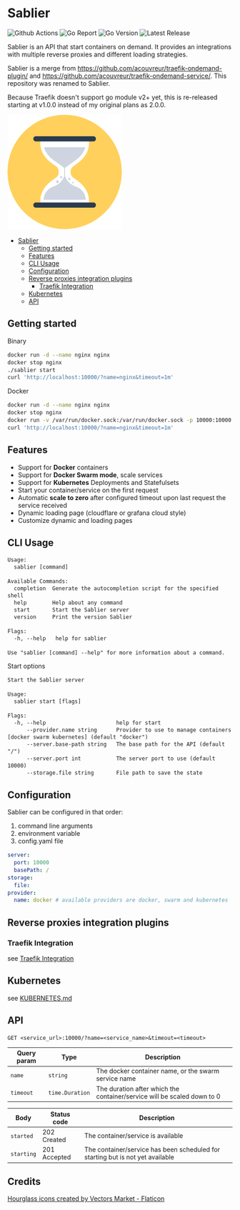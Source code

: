 # Sablier

![Github Actions](https://img.shields.io/github/workflow/status/acouvreur/sablier/Build?style=flat-square) ![Go Report](https://goreportcard.com/badge/github.com/acouvreur/sablier?style=flat-square) ![Go Version](https://img.shields.io/github/go-mod/go-version/acouvreur/sablier?style=flat-square) ![Latest Release](https://img.shields.io/github/release/acouvreur/sablier/all.svg?style=flat-square)

Sablier is an API that start containers on demand.
It provides an integrations with multiple reverse proxies and different loading strategies.

Sablier is a merge from https://github.com/acouvreur/traefik-ondemand-plugin/ and https://github.com/acouvreur/traefik-ondemand-service/. This repository was renamed to Sablier.

Because Traefik doesn't support go module v2+ yet, this is re-released starting at v1.0.0 instead of my original plans as 2.0.0.

![Hourglass](./docs/img/hourglass.png)

- [Sablier](#sablier)
  - [Getting started](#getting-started)
  - [Features](#features)
  - [CLI Usage](#cli-usage)
  - [Configuration](#configuration)
  - [Reverse proxies integration plugins](#reverse-proxies-integration-plugins)
    - [Traefik Integration](#traefik-integration)
  - [Kubernetes](#kubernetes)
  - [API](#api)

## Getting started

Binary

```bash
docker run -d --name nginx nginx
docker stop nginx
./sablier start
curl 'http://localhost:10000/?name=nginx&timeout=1m'
```

Docker

```bash
docker run -d --name nginx nginx
docker stop nginx
docker run -v /var/run/docker.sock:/var/run/docker.sock -p 10000:10000 ghcr.io/acouvreur/sablier:latest --swarmode=false
curl 'http://localhost:10000/?name=nginx&timeout=1m'
```

## Features

- Support for **Docker** containers
- Support for **Docker Swarm mode**, scale services
- Support for **Kubernetes** Deployments and Statefulsets
- Start your container/service on the first request
- Automatic **scale to zero** after configured timeout upon last request the service received
- Dynamic loading page (cloudflare or grafana cloud style)
- Customize dynamic and loading pages

## CLI Usage

```
Usage:
  sablier [command]

Available Commands:
  completion  Generate the autocompletion script for the specified shell
  help        Help about any command
  start       Start the Sablier server
  version     Print the version Sablier

Flags:
  -h, --help   help for sablier

Use "sablier [command] --help" for more information about a command.
```

Start options

```
Start the Sablier server

Usage:
  sablier start [flags]

Flags:
  -h, --help                      help for start
      --provider.name string      Provider to use to manage containers [docker swarm kubernetes] (default "docker")
      --server.base-path string   The base path for the API (default "/")
      --server.port int           The server port to use (default 10000)
      --storage.file string       File path to save the state
```

## Configuration

Sablier can be configured in that order:

1. command line arguments
2. environment variable
3. config.yaml file

```yaml
server:
  port: 10000
  basePath: /
storage:
  file: 
provider:
  name: docker # available providers are docker, swarm and kubernetes
```

## Reverse proxies integration plugins

### Traefik Integration

see [Traefik Integration](./plugins/traefik/README.md)


## Kubernetes

see [KUBERNETES.md](https://github.com/acouvreur/sablier/blob/main/KUBERNETES.md)

## API

```
GET <service_url>:10000/?name=<service_name>&timeout=<timeout>
```

| Query param | Type            | Description                                                             |
| ----------- | --------------- | ----------------------------------------------------------------------- |
| `name`      | `string`        | The docker container name, or the swarm service name                    |
| `timeout`   | `time.Duration` | The duration after which the container/service will be scaled down to 0 |

| Body       | Status code  | Description                                                                    |
| ---------- | ------------ | ------------------------------------------------------------------------------ |
| `started`  | 202 Created  | The container/service is available                                             |
| `starting` | 201 Accepted | The container/service has been scheduled for starting but is not yet available |

## Credits

[Hourglass icons created by Vectors Market - Flaticon](https://www.flaticon.com/free-icons/hourglass)